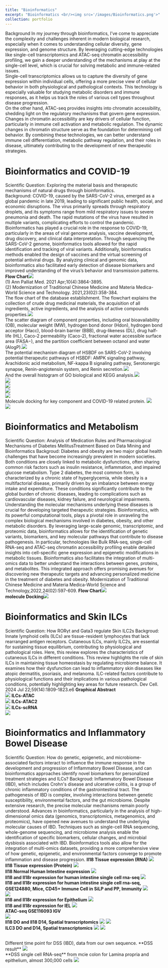 ```yaml
---
title: "Bioinformatics"
excerpt: "Bioinformatics <br/><img src='/images/Bioinformatics.png'>"
collection: portfolio
---
```


Background
In my journey through bioinformatics, I’ve come to appreciate the complexity and challenges inherent in modern biological research, especially when it comes to understanding cellular diversity, gene expression, and genome structure. By leveraging cutting-edge technologies like single-cell transcriptomics and ATAC-seq chromatin accessibility profiling, we gain a deeper understanding of the mechanisms at play at the single-cell level, which is crucial for solving metabolic and immune-related issues.
<br/>
Single-cell transcriptomics allows us to capture the diversity of gene expression within individual cells, offering a more precise view of cellular behavior in both physiological and pathological contexts. This technology is especially valuable for studying metabolic disorders and immune responses, as it helps us track the roles of various cell types throughout disease progression.
<br/>
On the other hand, ATAC-seq provides insights into chromatin accessibility, shedding light on the regulatory mechanisms that govern gene expression. Changes in chromatin accessibility are key drivers of cellular function, particularly in immune cell activation and metabolic regulation. The dynamic changes in chromatin structure serve as the foundation for determining cell behavior. By combining these technologies, we can better understand immune cell differentiation, metabolic pathway regulation, and their roles in disease, ultimately contributing to the development of new therapeutic strategies.
<br/>

# Bioinformatics and COVID-19
Scientific Question: Exploring the material basis and therapeutic mechanisms of natural drugs through bioinformatics.<br/>
Background: COVID-19, caused by the SARS-CoV-2 virus, emerged as a global pandemic in late 2019, leading to significant public health, social, and economic disruptions. The virus primarily spreads through respiratory droplets, and its symptoms range from mild respiratory issues to severe pneumonia and death. The rapid mutations of the virus have resulted in multiple variants, complicating efforts to control the pandemic.<br/>
Bioinformatics has played a crucial role in the response to COVID-19, particularly in the areas of viral genome analysis, vaccine development, drug discovery, and clinical data interpretation. Through sequencing the SARS-CoV-2 genome, bioinformatics tools allowed for the rapid identification and tracking of viral variants. Additionally, bioinformatics methods enabled the design of vaccines and the virtual screening of potential antiviral drugs. By analyzing clinical and genomic data, bioinformatics also facilitated early detection of disease biomarkers and improved understanding of the virus’s behavior and transmission patterns.<br/>
**Flow Chart**<img src="/images/Bioinformatics/huashi.png"><br/>
(1) Ann Palliat Med. 2021 Apr;10(4):3864-3895.<br/>
(2) Modernization of Traditional Chinese Medicine and Materia Medica-World Science and Technology. 2021,23(02):358-384.<br/>
The flow chart of the database establishment. The flowchart explains the collection of crude drug medicinal materials, the acquisition of all ingredients, active ingredients, and the analysis of active compounds properties.<img src="/images/Bioinformatics/drug-database.png"><br/>
The scatter diagram of component properties, including oral bioavailability (OB), molecular weight (MW), hydrogen bond donor (Hdon), hydrogen bond acceptor (Hacc), blood-brain barrier (BBB), drug-likeness (DL), drug half-life (HL), Caco-2 permeability (Caco-2), fractional water accessible surface area (FASA−), and the partition coefficient between octanol and water (AlogP).<img src="/images/Bioinformatics/component.png"><br/> 
The potential mechanism diagram of HSBDF on SARS-CoV-2 involving potential therapeutic pathways of HSBDF: AMPK signaling pathway, Arachidonic acid metabolism, NF-kappa B signaling pathway, Serotonergic synapse, Renin-angiotensin system, and Renin secretion.<img src="/images/Bioinformatics/mechanism.png"><br/> 
And the overall histogram of GO biological and KEGG analysis.<img src="/images/Bioinformatics/GO1.png"><br/> 
<img src="/images/Bioinformatics/GO2.png"><br/> 
<img src="/images/Bioinformatics/GO3.png"><br/> 
<img src="/images/Bioinformatics/GO4.png"><br/> 
<img src="/images/Bioinformatics/GO5.png"><br/> 
Molecule docking for key component and COVID-19 related protein. <img src="/images/Bioinformatics/molecule-docking1.png"><br/>
<img src="/images/Bioinformatics/molecule-docking2.png"><br/>


# Bioinformatics and Metabolism
Scientific Question: Analysis of Medication Rules and Pharmacological Mechanisms of Diabetes MellitusTreatment Based on Data Mining and Bioinformatics
Backgroud: Diabetes and obesity are two major global health challenges that have become increasingly prevalent in modern societies. Both conditions are closely linked to metabolic dysfunctions, often sharing common risk factors such as insulin resistance, inflammation, and impaired glucose metabolism. Type 2 diabetes, the most common form, is characterized by a chronic state of hyperglycemia, while obesity is a multifactorial disease, primarily driven by an imbalance between energy intake and expenditure. These conditions significantly contribute to the global burden of chronic diseases, leading to complications such as cardiovascular diseases, kidney failure, and neurological impairments. Understanding the molecular mechanisms underlying these diseases is crucial for developing targeted therapeutic strategies.
Bioinformatics, with its powerful computational tools, plays a pivotal role in unraveling the complex biological mechanisms involved in diabetes, obesity, and other metabolic disorders. By leveraging large-scale genomic, transcriptomic, and proteomic data, bioinformatics allows for the identification of genetic variants, biomarkers, and key molecular pathways that contribute to disease pathogenesis. In particular, technologies like Bulk RNA-seq, single-cell RNA-seq and ATAC-seq chromatin accessibility profiling enable detailed insights into cell-specific gene expression and epigenetic modifications in metabolic tissues. Bioinformatics also facilitates the integration of multi-omics data to better understand the interactions between genes, proteins, and metabolites. This integrated approach offers promising avenues for discovering new therapeutic targets and advancing personalized medicine in the treatment of diabetes and obesity.
Modernization of Traditional Chinese Medicine and Materia Medica-World Science and Technology,2022,24(02):597-609.
**Flow Chart**<img src="/images/Bioinformatics/metabolism-flow.png"><br/>
**molecule Docking**<img src="/images/Bioinformatics/molecule-docking3.png"><br/>

# Bioinformatics and Skin ILCs
Scientific Question: How RORγt and Gata3 regulate Skin ILC2s
Backgroud: Innate lymphoid cells (ILCs) are tissue-resident lymphocytes that lack rearranged antigen receptors. Cutaneous ILCs, mainly ILC2s, are essential for sustaining tissue equilibrium, contributing to physiological and pathological roles. Here, this review explores the characteristics of cutaneous ILCs in different conditions. This review highlights the role of skin ILCs in maintaining tissue homeostasis by regulating microbiome balance. It examines how their dysfunction can lead to inflammatory skin diseases like atopic dermatitis, psoriasis, and melanoma. ILC-related factors contribute to physiological functions and their implications in various pathological conditions, potentially highlighting key areas for future research. 
Dev Cell. 2024 Jul 22;59(14):1809-1823.e6
**Graphical Abstract**<br/><img src='/images/developmental-cell-abstract.png'>
**ILCs-ATAC**<br/><img src='/images/Bioinformatics/skin-ATACseq.png'>
**ILCs-ATAC2**<br/><img src='/images/Bioinformatics/skin-ATACseq2.png'>
**ILCs-scRNA**<br/><img src='/images/Bioinformatics/skin-scseq.png'>

# Bioinformatics and Inflammatory Bowel Disease 
Scientific Question: How do genetic, epigenetic, and microbiome-associated factors interact to influence the immune response in the development and progression of Inflammatory Bowel Disease, and can bioinformatics approaches identify novel biomarkers for personalized treatment strategies and ILCs?
Backgroud: Inflammatory Bowel Disease (IBD), which includes Crohn's disease and ulcerative colitis, is a group of chronic inflammatory conditions of the gastrointestinal tract. The pathogenesis of IBD is complex, involving interactions between genetic susceptibility, environmental factors, and the gut microbiome. Despite extensive research, the precise molecular mechanisms remain poorly understood. Advances in bioinformatics, particularly in the analysis of high-dimensional omics data (genomics, transcriptomics, metagenomics, and proteomics), have opened new avenues to understand the underlying molecular causes of IBD. Techniques such as single-cell RNA sequencing, whole-genome sequencing, and microbiome analysis enable the identification of specific biomarkers, cellular changes, and microbial dysbiosis associated with IBD. Bioinformatics tools also allow for the integration of multi-omics datasets, providing a more comprehensive view of how genetic, epigenetic, and environmental factors converge to promote inflammation and disease progression.
**Il18 Tissue expression (RNA)** <img src="/images/Bolg-Il18/il18-2.jpg"><br/>
**Il18 Tissue expression (Protein)** <img src="/images/Bolg-Il18/il18-3.jpg"><br/>
**Il18 Normal Human Intestine expression** <img src="/images/Bolg-Il18/il18-4.jpg"><br/>
**Il18 and Il18r expression for human intestine single cell rna-seq** <img src="/images/Bolg-Il18/il18-5.jpg"><br/>
**Il18 and Il18r expression for human intestine single cell rna-seq, GSE124880, Mice, CD45+ Immune Cell in SiLP and PP, Immunity** <img src="/images/Bolg-Il18/il18-6.jpg"><br/> <img src="/images/Bolg-Il18/il18-7.jpg"><br/>
**Il18 and Il18r expression for Epithelium** <img src="/images/Bolg-Il18/il18-8.jpg"><br/>
**Il18 and Il18r expression for IEL** <img src="/images/Bolg-Il18/il18-9.jpg"><br/>
**ATAC-seq GSE116093 IGV**<br/><img src="/images/GSE116093-IGV.png"><br/>
**Il18 DO and Il18 D14, Spatial transcriptomics** <img src="/images/IL18-D0.png"> <img src="/images/IL18-D14.png"><br/>
**ILC3 DO and D14, Spatial transcriptomics** <img src="/images/ILC3-D0.png"> <img src="/images/ILC3-D14.png"><br/>

<br/>
Different time point for DSS (IBD), data from our own sequence.
**DSS result** <img src="/images/Bioinformatics/DSS.jpg"><br/>
**DSS single cell RNA-seq** from mcie colon for Lamina propria and epithelium, almost 300,000 cells <img src="/images/Bioinformatics/DSS-sc.jpg"><br/>



